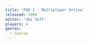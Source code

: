 ```yaml
---
title: 'POD 2 : Multiplayer Online'
released: 2000
editor: 'Ubi Soft'
players: 4
genres:
  - Course
---
```

